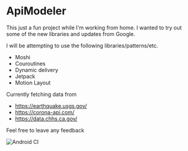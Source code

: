 # ApiModeler
This just a fun project while I'm working from home. I wanted to try out some of the new libraries and updates from Google.

I will be attempting to use the following libraries/patterns/etc.
- Moshi
- Couroutines
- Dynamic delivery
- Jetpack
- Motion Layout

Currently fetching data from 
- https://earthquake.usgs.gov/
- https://corona-api.com/
- https://data.chhs.ca.gov/

Feel free to leave any feedback

![Android CI](https://github.com/techeretic/ApiModeler/workflows/Android%20CI/badge.svg)
